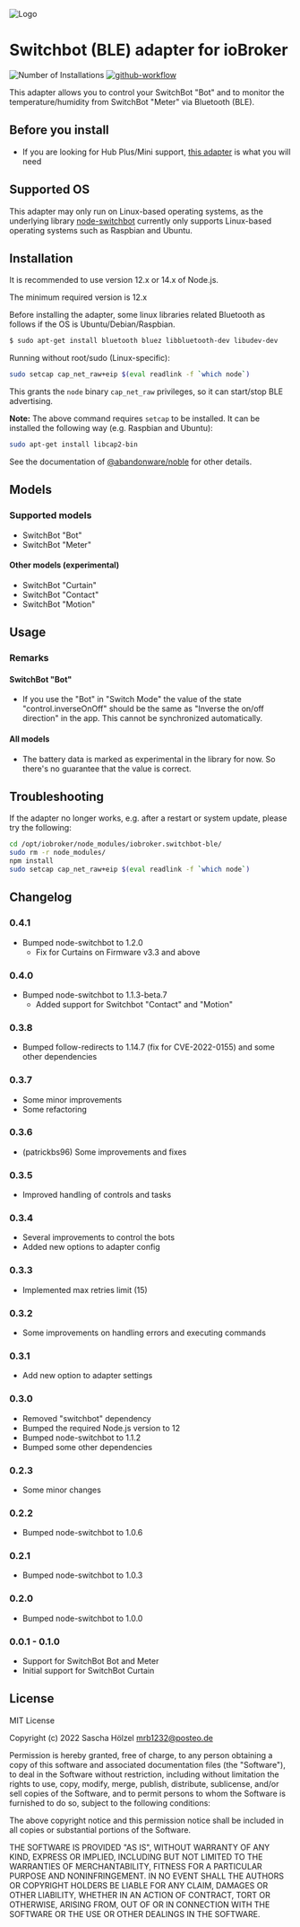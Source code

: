 ![Logo](admin/switchbot-ble.png)

# Switchbot (BLE) adapter for ioBroker

![Number of Installations](http://iobroker.live/badges/switchbot-ble-installed.svg)
[![github-workflow](https://github.com/mrbungle64/iobroker.switchbot-ble/actions/workflows/node.js.yml/badge.svg)](https://github.com/mrbungle64/iobroker.ecovacs-deebot)

This adapter allows you to control your SwitchBot "Bot" and to monitor the temperature/humidity from SwitchBot "Meter" via Bluetooth (BLE).

## Before you install

* If you are looking for Hub Plus/Mini support, [this adapter](https://github.com/DrozmotiX/ioBroker.switchbot-hub) is what you will need

## Supported OS

This adapter may only run on Linux-based operating systems, as the underlying library [node-switchbot](https://github.com/OpenWonderLabs/node-switchbot#supported-os) currently only supports Linux-based operating systems such as Raspbian and Ubuntu.

## Installation

It is recommended to use version 12.x or 14.x of Node.js.

The minimum required version is 12.x

Before installing the adapter, some linux libraries related Bluetooth as follows if the OS is Ubuntu/Debian/Raspbian.

```bash
$ sudo apt-get install bluetooth bluez libbluetooth-dev libudev-dev
```

Running without root/sudo (Linux-specific):

```bash
sudo setcap cap_net_raw+eip $(eval readlink -f `which node`)
```

This grants the `node` binary `cap_net_raw` privileges, so it can start/stop BLE advertising.

__Note:__ The above command requires `setcap` to be installed.
It can be installed the following way (e.g. Raspbian and Ubuntu):

```bash
sudo apt-get install libcap2-bin
```

See the documentation of [@abandonware/noble](https://github.com/abandonware/noble#readme) for other details.

## Models

### Supported models

* SwitchBot "Bot"
* SwitchBot "Meter"

#### Other models (experimental)

* SwitchBot "Curtain"
* SwitchBot "Contact"
* SwitchBot "Motion"

## Usage

### Remarks

#### SwitchBot "Bot"

* If you use the "Bot" in "Switch Mode" 
  the value of the state "control.inverseOnOff" should be the same as "Inverse the on/off direction" in the app.
  This cannot be synchronized automatically.

#### All models

* The battery data is marked as experimental in the library for now.
  So there's no guarantee that the value is correct.

## Troubleshooting

If the adapter no longer works, e.g. after a restart or system update, please try the following:

```bash
cd /opt/iobroker/node_modules/iobroker.switchbot-ble/
sudo rm -r node_modules/
npm install
sudo setcap cap_net_raw+eip $(eval readlink -f `which node`)
```

## Changelog

### 0.4.1
* Bumped node-switchbot to 1.2.0
  * Fix for Curtains on Firmware v3.3 and above

### 0.4.0
* Bumped node-switchbot to 1.1.3-beta.7
  * Added support for Switchbot "Contact" and "Motion"

### 0.3.8
* Bumped follow-redirects to 1.14.7 (fix for CVE-2022-0155) and some other dependencies

### 0.3.7
* Some minor improvements
* Some refactoring

### 0.3.6
* (patrickbs96) Some improvements and fixes

### 0.3.5
* Improved handling of controls and tasks

### 0.3.4
* Several improvements to control the bots
* Added new options to adapter config

### 0.3.3
* Implemented max retries limit (15)

### 0.3.2
* Some improvements on handling errors and executing commands

### 0.3.1
* Add new option to adapter settings

### 0.3.0
* Removed "switchbot" dependency
* Bumped the required Node.js version to 12
* Bumped node-switchbot to 1.1.2
* Bumped some other dependencies

### 0.2.3
* Some minor changes

### 0.2.2
* Bumped node-switchbot to 1.0.6

### 0.2.1
* Bumped node-switchbot to 1.0.3

### 0.2.0
* Bumped node-switchbot to 1.0.0

### 0.0.1 - 0.1.0
* Support for SwitchBot Bot and Meter
* Initial support for SwitchBot Curtain

## License
MIT License

Copyright (c) 2022 Sascha Hölzel <mrb1232@posteo.de>

Permission is hereby granted, free of charge, to any person obtaining a copy
of this software and associated documentation files (the "Software"), to deal
in the Software without restriction, including without limitation the rights
to use, copy, modify, merge, publish, distribute, sublicense, and/or sell
copies of the Software, and to permit persons to whom the Software is
furnished to do so, subject to the following conditions:

The above copyright notice and this permission notice shall be included in all
copies or substantial portions of the Software.

THE SOFTWARE IS PROVIDED "AS IS", WITHOUT WARRANTY OF ANY KIND, EXPRESS OR
IMPLIED, INCLUDING BUT NOT LIMITED TO THE WARRANTIES OF MERCHANTABILITY,
FITNESS FOR A PARTICULAR PURPOSE AND NONINFRINGEMENT. IN NO EVENT SHALL THE
AUTHORS OR COPYRIGHT HOLDERS BE LIABLE FOR ANY CLAIM, DAMAGES OR OTHER
LIABILITY, WHETHER IN AN ACTION OF CONTRACT, TORT OR OTHERWISE, ARISING FROM,
OUT OF OR IN CONNECTION WITH THE SOFTWARE OR THE USE OR OTHER DEALINGS IN THE
SOFTWARE.
